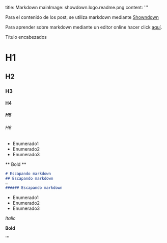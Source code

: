 title: Markdown
mainImage: showdown.logo.readme.png
content: 
 '''

Para el contenido de los post, se utiliza markdown mediante [Showndown][showdown]

Para aprender sobre markdown mediante un editor online hacer click [aquí][showdown_demo].

[showdown]: https://github.com/showdownjs/showdown
[showdown_demo]: http://showdownjs.github.io/demo/


Título encabezados

# H1
## H2
### H3
#### H4
##### H5
###### H6


* Enumerado1
* Enumerado2
* Enumerado3

** Bold **



```md
# Escapando markdown
## Escapando markdown
…
###### Escapando markdown
```

- Enumerado1
- Enumerado2
- Enumerado3

 *Italic* 

 **Bold** 


 '''
